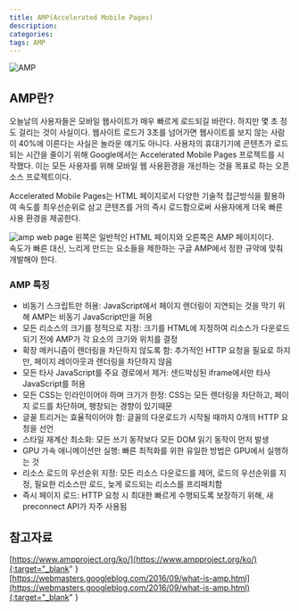 ```yaml
---
title: AMP(Accelerated Mobile Pages)
description: 
categories: 
tags: AMP
---
```


![AMP](https://kinsta.com/wp-content/uploads/2016/10/google-amp.png)

## AMP란?

오늘날의 사용자들은 모바일 웹사이트가 매우 빠르게 로드되길 바란다. 하지만 몇 초 정도 걸리는 것이 사실이다. 웹사이트 로드가 3초를 넘어가면 웹사이트를 보지 않는 사람이 40%에 이른다는 사실은 놀라운 얘기도 아니다. 사용자의 휴대기기에 콘텐츠가 로드되는 시간을 줄이기 위해 Google에서는 Accelerated Mobile Pages 프로젝트를 시작했다. 이는 모든 사용자를 위해 모바일 웹 사용환경을 개선하는 것을 목표로 하는 오픈소스 프로젝트이다.

Accelerated Mobile Pages는 HTML 페이지로서 다양한 기술적 접근방식을 활용하여 속도를 최우선순위로 삼고 콘텐츠를 거의 즉시 로드함으로써 사용자에게 더욱 빠른 사용 환경을 제공한다.

![amp web page](https://usefulpa.s3.amazonaws.com/images/2015/normal-html-vs-amp.png)
왼쪽은 일반적인 HTML 페이지와 오른쪽은 AMP 페이지이다.<br>
속도가 빠른 대신, 느리게 만드는 요소들을 제한하는 구글 AMP에서 정한 규약에 맞춰 개발해야 한다. 

### AMP 특징

* 비동기 스크립트만 허용: JavaScript에서 페이지 렌더링이 지연되는 것을 막기 위해 AMP는 비동기 JavaScript만을 허용
* 모든 리소스의 크기를 정적으로 지정: 크기를 HTML에 지정하여 리소스가 다운로드되기 전에 AMP가 각 요소의 크기와 위치를 결정
* 확장 메커니즘이 렌더링을 차단하지 않도록 함: 추가적인 HTTP 요청을 필요로 하지만, 페이지 레이아웃과 렌더링을 차단하지 않음
* 모든 타사 JavaScript를 주요 경로에서 제거: 샌드박싱된 iframe에서만 타사 JavaScript를 허용
* 모든 CSS는 인라인이어야 하며 크기가 한정: CSS는 모든 렌더링을 차단하고, 페이지 로드를 차단하며, 팽창되는 경향이 있기때문
* 글꼴 트리거는 효율적이어야 함: 글꼴의 다운로드가 시작될 때까지 0개의 HTTP 요청을 선언
* 스타일 재계산 최소화: 모든 쓰기 동작보다 모든 DOM 읽기 동작이 먼저 발생
* GPU 가속 애니메이션만 실행: 빠른 최적화를 위한 유일한 방법은 GPU에서 실행하는 것
* 리소스 로드의 우선순위 지정: 모든 리소스 다운로드를 제어, 로드의 우선순위를 지정, 필요한 리소스만 로드, 늦게 로드되는 리소스를 프리패치함
* 즉시 페이지 로드: HTTP 요청 시 최대한 빠르게 수행되도록 보장하기 위해, 새 preconnect API가 자주 사용됨

## 참고자료

[https://www.ampproject.org/ko/](https://www.ampproject.org/ko/){:target="_blank" }<br>
[https://webmasters.googleblog.com/2016/09/what-is-amp.html](https://webmasters.googleblog.com/2016/09/what-is-amp.html){:target="_blank" }